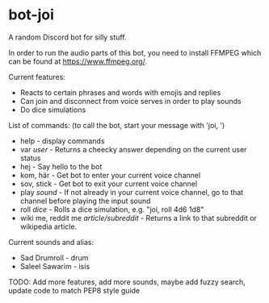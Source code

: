 # bot-joi
A random Discord bot for silly stuff.

In order to run the audio parts of this bot, you need to install FFMPEG which can be found at https://www.ffmpeg.org/. 

Current features:  
- Reacts to certain phrases and words with emojis and replies
- Can join and disconnect from voice serves in order to play sounds
- Do dice simulations

List of commands: (to call the bot, start your message with 'joi, ')
- help - display commands
- var *user* - Returns a cheecky answer depending on the current user status
- hej - Say hello to the bot
- kom, här - Get bot to enter your current voice channel
- sov, stick - Get bot to exit your current voice channel
- play *sound* - If not already in your current voice channel, go to that channel before playing the input sound
- roll *dice* - Rolls a dice simulation, e.g. "joi, roll 4d6 1d8"
- wiki me, reddit me *article/subreddit* - Returns a link to that subreddit or wikipedia article. 

Current sounds and alias: 
- Sad Drumroll - drum
- Saleel Sawarim - isis

TODO: Add more features, add more sounds, maybe add fuzzy search, update code to match PEP8 style guide
